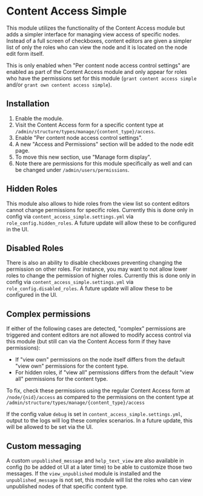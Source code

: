# Content Access Simple

This module utilizes the functionality of the Content Access module but adds a simpler interface for managing view access of specific nodes.
Instead of a full screen of checkboxes, content editors are given a simpler list of only the roles who can view the node and it is located on the node edit form itself.

This is only enabled when "Per content node access control settings" are enabled as part of the Content Access module and only appear for roles who have the permissions set for this module (`grant content access simple` and/or `grant own content access simple`).

## Installation

1. Enable the module.
2. Visit the Content Access form for a specific content type at `/admin/structure/types/manage/{content_type}/access`.
3. Enable "Per content node access control settings".
4. A new "Access and Permissions" section will be added to the node edit page.
5. To move this new section, use "Manage form display".
6. Note there are permissions for this module specifically as well and can be changed under `/admin/users/permissions`.

## Hidden Roles

This module also allows to hide roles from the view list so content editors cannot change permissions for specific roles. Currently this is done only in config via `content_access_simple.settings.yml` via `role_config.hidden_roles`. A future update will allow these to be configured in the UI.

## Disabled Roles

There is also an ability to disable checkboxes preventing changing the permission on other roles. For instance, you may want to not allow lower roles to change the permission of higher roles. Currently this is done only in config via `content_access_simple.settings.yml` via `role_config.disabled_roles`. A future update will allow these to be configured in the UI.

## Complex permissions

If either of the following cases are detected, "complex" permissions are triggered and content editors are not allowed to modify access control via this module (but still can via the Content Access form if they have permissions):

* If "view own" permissions on the node itself differs from the default "view own" permissions for the content type.
* For hidden roles, if "view all" permissions differs from the default "view all" permissions for the content type.

To fix, check these permissions using the regular Content Access form at `/node/{nid}/access` as compared to the permissions on the content type at `/admin/structure/types/manage/{content_type}/access`

If the config value `debug` is set in `content_access_simple.settings.yml`, output to the logs will log these complex scenarios. In a future update, this will be allowed to be set via the UI.

## Custom messaging

A custom `unpublished_message` and `help_text_view` are also available in config (to be added ot UI at a later time) to be able to customize those two messages. If the `view_unpublished` module is installed and the `unpublished_message` is not set, this module will list the roles who can view unpublished nodes of that specific content type.
